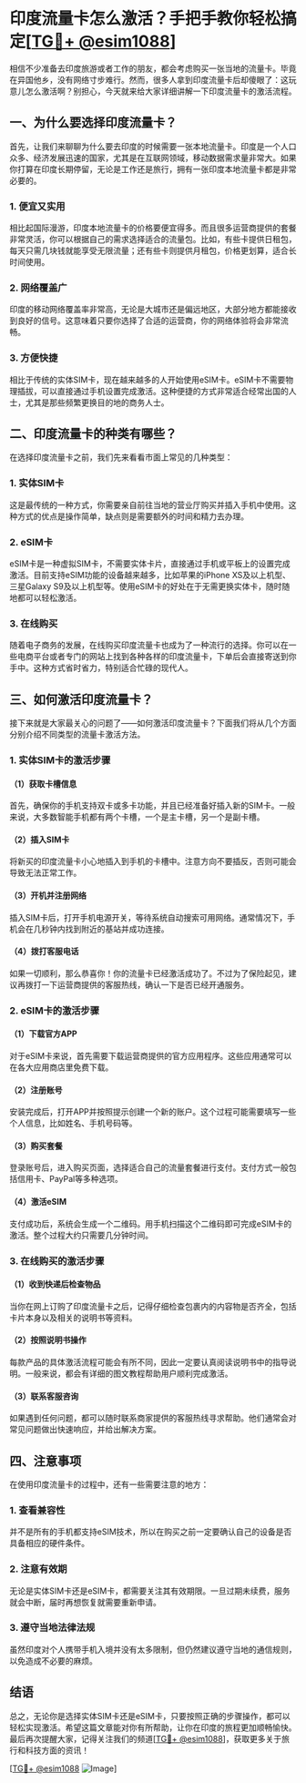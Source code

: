 # 印度流量卡怎么激活？手把手教你轻松搞定[[TG💪+ @esim1088](https://t.me/s/esim1088)]

相信不少准备去印度旅游或者工作的朋友，都会考虑购买一张当地的流量卡。毕竟在异国他乡，没有网络寸步难行。然而，很多人拿到印度流量卡后却傻眼了：这玩意儿怎么激活啊？别担心，今天就来给大家详细讲解一下印度流量卡的激活流程。

## 一、为什么要选择印度流量卡？

首先，让我们来聊聊为什么要去印度的时候需要一张本地流量卡。印度是一个人口众多、经济发展迅速的国家，尤其是在互联网领域，移动数据需求量非常大。如果你打算在印度长期停留，无论是工作还是旅行，拥有一张印度本地流量卡都是非常必要的。

### 1. 便宜又实用

相比起国际漫游，印度本地流量卡的价格要便宜得多。而且很多运营商提供的套餐非常灵活，你可以根据自己的需求选择适合的流量包。比如，有些卡提供日租包，每天只需几块钱就能享受无限流量；还有些卡则提供月租包，价格更划算，适合长时间使用。

### 2. 网络覆盖广

印度的移动网络覆盖率非常高，无论是大城市还是偏远地区，大部分地方都能接收到良好的信号。这意味着只要你选择了合适的运营商，你的网络体验将会非常流畅。

### 3. 方便快捷

相比于传统的实体SIM卡，现在越来越多的人开始使用eSIM卡。eSIM卡不需要物理插拔，可以直接通过手机设置完成激活。这种便捷的方式非常适合经常出国的人士，尤其是那些频繁更换目的地的商务人士。

## 二、印度流量卡的种类有哪些？

在选择印度流量卡之前，我们先来看看市面上常见的几种类型：

### 1. 实体SIM卡

这是最传统的一种方式，你需要亲自前往当地的营业厅购买并插入手机中使用。这种方式的优点是操作简单，缺点则是需要额外的时间和精力去办理。

### 2. eSIM卡

eSIM卡是一种虚拟SIM卡，不需要实体卡片，直接通过手机或平板上的设置完成激活。目前支持eSIM功能的设备越来越多，比如苹果的iPhone XS及以上机型、三星Galaxy S9及以上机型等。使用eSIM卡的好处在于无需更换实体卡，随时随地都可以轻松激活。

### 3. 在线购买

随着电子商务的发展，在线购买印度流量卡也成为了一种流行的选择。你可以在一些电商平台或者专门的网站上找到各种各样的印度流量卡，下单后会直接寄送到你手中。这种方式省时省力，特别适合忙碌的现代人。

## 三、如何激活印度流量卡？

接下来就是大家最关心的问题了——如何激活印度流量卡？下面我们将从几个方面分别介绍不同类型的流量卡激活方法。

### 1. 实体SIM卡的激活步骤

#### （1）获取卡槽信息
首先，确保你的手机支持双卡或多卡功能，并且已经准备好插入新的SIM卡。一般来说，大多数智能手机都有两个卡槽，一个是主卡槽，另一个是副卡槽。

#### （2）插入SIM卡
将新买的印度流量卡小心地插入到手机的卡槽中。注意方向不要插反，否则可能会导致无法正常工作。

#### （3）开机并注册网络
插入SIM卡后，打开手机电源开关，等待系统自动搜索可用网络。通常情况下，手机会在几秒钟内找到附近的基站并成功连接。

#### （4）拨打客服电话
如果一切顺利，那么恭喜你！你的流量卡已经激活成功了。不过为了保险起见，建议再拨打一下运营商提供的客服热线，确认一下是否已经开通服务。

### 2. eSIM卡的激活步骤

#### （1）下载官方APP
对于eSIM卡来说，首先需要下载运营商提供的官方应用程序。这些应用通常可以在各大应用商店里免费下载。

#### （2）注册账号
安装完成后，打开APP并按照提示创建一个新的账户。这个过程可能需要填写一些个人信息，比如姓名、手机号码等。

#### （3）购买套餐
登录账号后，进入购买页面，选择适合自己的流量套餐进行支付。支付方式一般包括信用卡、PayPal等多种选项。

#### （4）激活eSIM
支付成功后，系统会生成一个二维码。用手机扫描这个二维码即可完成eSIM卡的激活。整个过程大约只需要几分钟时间。

### 3. 在线购买的激活步骤

#### （1）收到快递后检查物品
当你在网上订购了印度流量卡之后，记得仔细检查包裹内的内容物是否齐全，包括卡片本身以及相关的说明书等资料。

#### （2）按照说明书操作
每款产品的具体激活流程可能会有所不同，因此一定要认真阅读说明书中的指导说明。一般来说，都会有详细的图文教程帮助用户顺利完成激活。

#### （3）联系客服咨询
如果遇到任何问题，都可以随时联系商家提供的客服热线寻求帮助。他们通常会对常见问题做出快速响应，并给出解决方案。

## 四、注意事项

在使用印度流量卡的过程中，还有一些需要注意的地方：

### 1. 查看兼容性
并不是所有的手机都支持eSIM技术，所以在购买之前一定要确认自己的设备是否具备相应的硬件条件。

### 2. 注意有效期
无论是实体SIM卡还是eSIM卡，都需要关注其有效期限。一旦过期未续费，服务就会中断，届时再想恢复就需要重新申请。

### 3. 遵守当地法律法规
虽然印度对个人携带手机入境并没有太多限制，但仍然建议遵守当地的通信规则，以免造成不必要的麻烦。

## 结语

总之，无论你是选择实体SIM卡还是eSIM卡，只要按照正确的步骤操作，都可以轻松实现激活。希望这篇文章能对你有所帮助，让你在印度的旅程更加顺畅愉快。最后再次提醒大家，记得关注我们的频道[[TG💪+ @esim1088](https://t.me/s/esim1088)]，获取更多关于旅行和科技方面的资讯！

[[TG💪+ @esim1088](https://t.me/s/esim1088) ![Image](https://i.postimg.cc/4NQfJmqS/Snipaste-2025-05-13-00-14-12.png)]